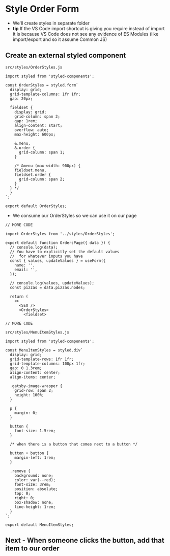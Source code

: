 # Style Order Form
* We'll create styles in separate folder
* **tip** If the VS Code import shortcut is giving you require instead of import it is because VS Code does not see any evidence of ES Modules (like import/export and so it assume Common JS)

## Create an external styled component
`src/styles/OrderStyles.js`

```
import styled from 'styled-components';

const OrderStyles = styled.form`
  display: grid;
  grid-template-columns: 1fr 1fr;
  gap: 20px;

  fieldset {
    display: grid;
    grid-column: span 2;
    gap: 1rem;
    align-content: start;
    overflow: auto;
    max-height: 600px;

    &.menu,
    &.order {
      grid-column: span 1;
    }

    /* &menu (max-width: 900px) {
    fieldset.menu,
    fieldset.order {
      grid-column: span 2;
    }
  } */
  }
`;

export default OrderStyles;
```

* We consume our OrderStyles so we can use it on our page

```
// MORE CODE

import OrderStyles from '../styles/OrderStyles';

export default function OrdersPage({ data }) {
  // console.log(data);
  // You have to explicitly set the default values
  //  for whatever inputs you have
  const { values, updateValues } = useForm({
    name: '',
    email: '',
  });

  // console.log(values, updateValues);
  const pizzas = data.pizzas.nodes;

  return (
    <>
      <SEO />
      <OrderStyles>
        <fieldset>

// MORE CODE
```

`src/styles/MenuItemStyles.js`

```
import styled from 'styled-components';

const MenuItemStyles = styled.div`
  display: grid;
  grid-template-rows: 1fr 1fr;
  grid-template-columns: 100px 1fr;
  gap: 0 1.3rem;
  align-content: center;
  align-items: center;

  .gatsby-image-wrapper {
    grid-row: span 2;
    height: 100%;
  }

  p {
    margin: 0;
  }

  button {
    font-size: 1.5rem;
  }

  /* when there is a button that comes next to a button */

  button + button {
    margin-left: 1rem;
  }

  .remove {
    background: none;
    color: var(--red);
    font-size: 3rem;
    position: absolute;
    top: 0;
    right: 0;
    box-shadow: none;
    line-height: 1rem;
  }
`;

export default MenuItemStyles;
```

## Next - When someone clicks the button, add that item to our order
